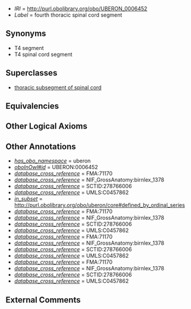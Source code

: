  * *IRI* = http://purl.obolibrary.org/obo/UBERON_0006452
 * *Label* = fourth thoracic spinal cord segment

## Synonyms

 * T4 segment
 * T4 spinal cord segment

## Superclasses

 * [thoracic subsegment of spinal cord](../../UBERON/15/UBERON_0007715.md)

## Equivalencies


## Other Logical Axioms


## Other Annotations

 * *[has_obo_namespace](../../ce/oboInOwl#hasOBONamespace.md)* = uberon
 * *[oboInOwl#id](../../id/oboInOwl#id.md)* = UBERON:0006452
 * *[database_cross_reference](../../ef/oboInOwl#hasDbXref.md)* = FMA:71170
 * *[database_cross_reference](../../ef/oboInOwl#hasDbXref.md)* = NIF_GrossAnatomy:birnlex_1378
 * *[database_cross_reference](../../ef/oboInOwl#hasDbXref.md)* = SCTID:278766006
 * *[database_cross_reference](../../ef/oboInOwl#hasDbXref.md)* = UMLS:C0457862
 * *[in_subset](../../et/oboInOwl#inSubset.md)* = http://purl.obolibrary.org/obo/uberon/core#defined_by_ordinal_series
 * *[database_cross_reference](../../ef/oboInOwl#hasDbXref.md)* = FMA:71170
 * *[database_cross_reference](../../ef/oboInOwl#hasDbXref.md)* = NIF_GrossAnatomy:birnlex_1378
 * *[database_cross_reference](../../ef/oboInOwl#hasDbXref.md)* = SCTID:278766006
 * *[database_cross_reference](../../ef/oboInOwl#hasDbXref.md)* = UMLS:C0457862
 * *[database_cross_reference](../../ef/oboInOwl#hasDbXref.md)* = FMA:71170
 * *[database_cross_reference](../../ef/oboInOwl#hasDbXref.md)* = NIF_GrossAnatomy:birnlex_1378
 * *[database_cross_reference](../../ef/oboInOwl#hasDbXref.md)* = SCTID:278766006
 * *[database_cross_reference](../../ef/oboInOwl#hasDbXref.md)* = UMLS:C0457862
 * *[database_cross_reference](../../ef/oboInOwl#hasDbXref.md)* = FMA:71170
 * *[database_cross_reference](../../ef/oboInOwl#hasDbXref.md)* = NIF_GrossAnatomy:birnlex_1378
 * *[database_cross_reference](../../ef/oboInOwl#hasDbXref.md)* = SCTID:278766006
 * *[database_cross_reference](../../ef/oboInOwl#hasDbXref.md)* = UMLS:C0457862

## External Comments

